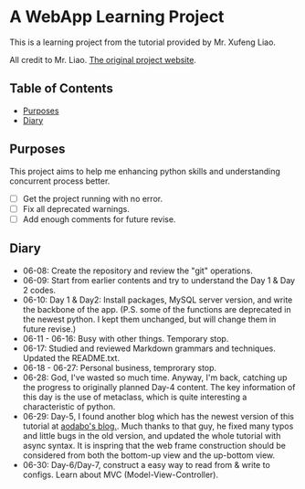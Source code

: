 # A WebApp Learning Project

This is a learning project from the tutorial provided by Mr. Xufeng Liao.

All credit to Mr. Liao. [The original project website](https://www.liaoxuefeng.com/ 'Python教程 - 实战演练').

## Table of Contents

- [Purposes](#purposes)
- [Diary](#diary)

## Purposes

This project aims to help me enhancing python skills and understanding concurrent process better.

- [ ] Get the project running with no error.
- [ ] Fix all deprecated warnings.
- [ ] Add enough comments for future revise.

## Diary

- 06-08: Create the repository and review the "git" operations.
- 06-09: Start from earlier contents and try to understand the Day 1 & Day 2 codes.
- 06-10: Day 1 & Day2: Install packages, MySQL server version, and write the backbone of the app. (P.S. some of the functions are deprecated in the newest python. I kept them unchanged, but will change them in future revise.)
- 06-11 - 06-16: Busy with other things. Temporary stop.
- 06-17: Studied and reviewed Markdown grammars and techniques. Updated the README.txt.
- 06-18 - 06-27: Personal business, temprorary stop.
- 06-28: God, I've wasted so much time. Anyway, I'm back, catching up the progress to originally planned Day-4 content. The key information of this day is the use of metaclass, which is quite interesting a characteristic of python.
- 06-29: Day-5, I found another blog which has the newest version of this tutorial at [aodabo's blog.](https://aodabo.tech/blog/). Much thanks to that guy, he fixed many typos and little bugs in the old version, and updated the whole tutorial with async syntax. It is inspring that the web frame construction should be considered from both the bottom-up view and the up-bottom view.
- 06-30: Day-6/Day-7, construct a easy way to read from & write to configs. Learn about MVC (Model-View-Controller).
